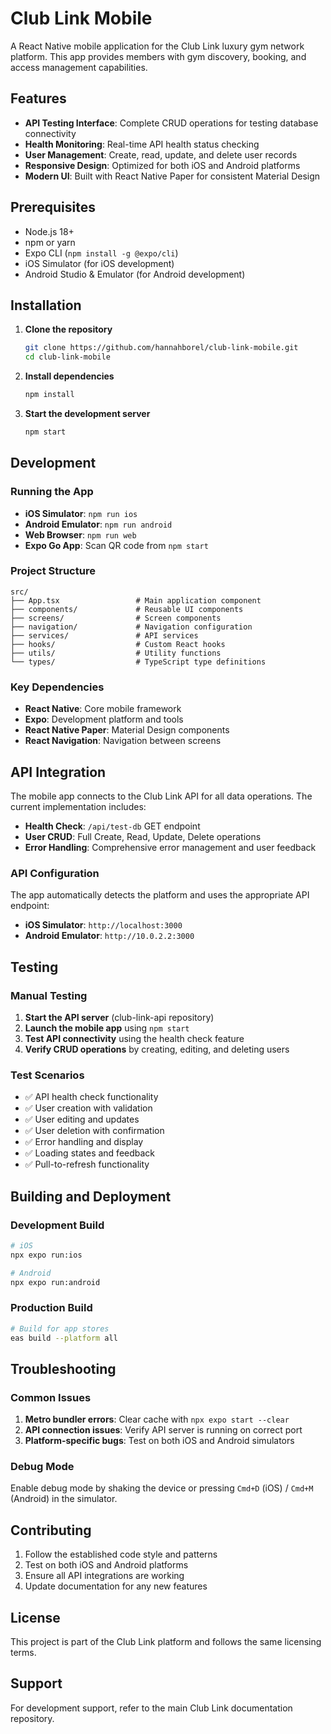 # Club Link Mobile

A React Native mobile application for the Club Link luxury gym network platform. This app provides members with gym discovery, booking, and access management capabilities.

## Features

- **API Testing Interface**: Complete CRUD operations for testing database connectivity
- **Health Monitoring**: Real-time API health status checking
- **User Management**: Create, read, update, and delete user records
- **Responsive Design**: Optimized for both iOS and Android platforms
- **Modern UI**: Built with React Native Paper for consistent Material Design

## Prerequisites

- Node.js 18+ 
- npm or yarn
- Expo CLI (`npm install -g @expo/cli`)
- iOS Simulator (for iOS development)
- Android Studio & Emulator (for Android development)

## Installation

1. **Clone the repository**
   ```bash
   git clone https://github.com/hannahborel/club-link-mobile.git
   cd club-link-mobile
   ```

2. **Install dependencies**
   ```bash
   npm install
   ```

3. **Start the development server**
   ```bash
   npm start
   ```

## Development

### Running the App

- **iOS Simulator**: `npm run ios`
- **Android Emulator**: `npm run android`
- **Web Browser**: `npm run web`
- **Expo Go App**: Scan QR code from `npm start`

### Project Structure

```
src/
├── App.tsx                 # Main application component
├── components/             # Reusable UI components
├── screens/                # Screen components
├── navigation/             # Navigation configuration
├── services/               # API services
├── hooks/                  # Custom React hooks
├── utils/                  # Utility functions
└── types/                  # TypeScript type definitions
```

### Key Dependencies

- **React Native**: Core mobile framework
- **Expo**: Development platform and tools
- **React Native Paper**: Material Design components
- **React Navigation**: Navigation between screens

## API Integration

The mobile app connects to the Club Link API for all data operations. The current implementation includes:

- **Health Check**: `/api/test-db` GET endpoint
- **User CRUD**: Full Create, Read, Update, Delete operations
- **Error Handling**: Comprehensive error management and user feedback

### API Configuration

The app automatically detects the platform and uses the appropriate API endpoint:
- **iOS Simulator**: `http://localhost:3000`
- **Android Emulator**: `http://10.0.2.2:3000`

## Testing

### Manual Testing

1. **Start the API server** (club-link-api repository)
2. **Launch the mobile app** using `npm start`
3. **Test API connectivity** using the health check feature
4. **Verify CRUD operations** by creating, editing, and deleting users

### Test Scenarios

- ✅ API health check functionality
- ✅ User creation with validation
- ✅ User editing and updates
- ✅ User deletion with confirmation
- ✅ Error handling and display
- ✅ Loading states and feedback
- ✅ Pull-to-refresh functionality

## Building and Deployment

### Development Build

```bash
# iOS
npx expo run:ios

# Android
npx expo run:android
```

### Production Build

```bash
# Build for app stores
eas build --platform all
```

## Troubleshooting

### Common Issues

1. **Metro bundler errors**: Clear cache with `npx expo start --clear`
2. **API connection issues**: Verify API server is running on correct port
3. **Platform-specific bugs**: Test on both iOS and Android simulators

### Debug Mode

Enable debug mode by shaking the device or pressing `Cmd+D` (iOS) / `Cmd+M` (Android) in the simulator.

## Contributing

1. Follow the established code style and patterns
2. Test on both iOS and Android platforms
3. Ensure all API integrations are working
4. Update documentation for any new features

## License

This project is part of the Club Link platform and follows the same licensing terms.

## Support

For development support, refer to the main Club Link documentation repository.
